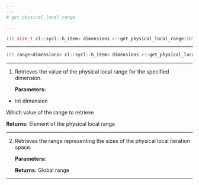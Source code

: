 ```yaml
---
---
# get_physical_local_range

---
```


```cpp
(1) size_t cl::sycl::h_item< dimensions >::get_physical_local_range(int dimension) const
```

---

```cpp
(2) range<dimensions> cl::sycl::h_item< dimensions >::get_physical_local_range() const
```

---

1. Retrieves the value of the physical local range for the specified dimension. 

   **Parameters:**

  * int dimension

   Which value of the range to retrieve 

   **Returns:** Element of the physical local range 

---

2. Retrieves the range representing the sizes of the physical local iteration space. 

   **Parameters:**

   **Returns:** Global range 

---

